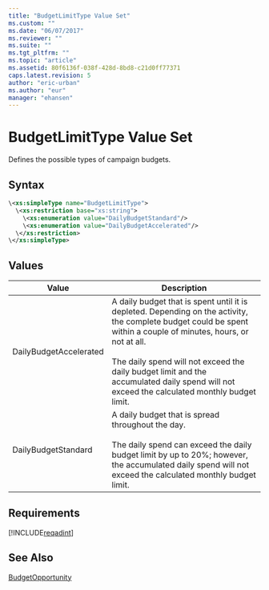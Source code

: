 ```yaml
---
title: "BudgetLimitType Value Set"
ms.custom: ""
ms.date: "06/07/2017"
ms.reviewer: ""
ms.suite: ""
ms.tgt_pltfrm: ""
ms.topic: "article"
ms.assetid: 80f6136f-038f-428d-8bd8-c21d0ff77371
caps.latest.revision: 5
author: "eric-urban"
ms.author: "eur"
manager: "ehansen"
---
```

# BudgetLimitType Value Set
Defines the possible types of campaign budgets.

## Syntax

```xml
\<xs:simpleType name="BudgetLimitType">
  \<xs:restriction base="xs:string">
    \<xs:enumeration value="DailyBudgetStandard"/>
    \<xs:enumeration value="DailyBudgetAccelerated"/>
  \</xs:restriction>
\</xs:simpleType>
```

## Values

|Value|Description|
|---------|---------------|
|DailyBudgetAccelerated|A daily budget that is spent until it is depleted. Depending on the activity, the complete budget could be spent within a couple of minutes, hours, or not at all.<br /><br />The daily spend will not exceed the daily budget limit and the accumulated daily spend will not exceed the calculated monthly budget limit.|
|DailyBudgetStandard|A daily budget that is spread throughout the day.<br /><br />The daily spend can exceed the daily budget limit by up to 20%; however, the accumulated daily spend will not exceed the calculated monthly budget limit.|

## Requirements
[!INCLUDE[reqadint](../adinsight-api/includes/reqadint.md)]
## See Also
[BudgetOpportunity](../adinsight-api/budgetopportunity-data-object.md)  

